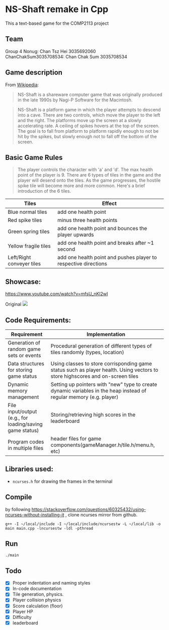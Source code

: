 # NS-Shaft remake in Cpp
This a text-based game for the COMP2113 project

## Team 
Group 4 
Nonug: Chan Tsz Hei 3035692060  
ChanChakSum3035708534: Chan Chak Sum 3035708534

## Game description
From [Wikipedia](https://en.wikipedia.org/wiki/NS-Shaft):
> NS-Shaft is a shareware computer game that was originally produced in the late 1990s by Nagi-P Software for the Macintosh.  

> NS-Shaft is a platform game in which the player attempts to descend into a cave. There are two controls, which move the player to the left and the right. The platforms move up the screen at a slowly accelerating rate. A ceiling of spikes hovers at the top of the screen. The goal is to fall from platform to platform rapidly enough to not be hit by the spikes, but slowly enough not to fall off the bottom of the screen.  

## Basic Game Rules
> The player controls the character with 'a' and 'd'. The max health point of the player is 9.
There are 6 types of tiles in the game and the player will desend onto the tiles. As the game progresses, the hostile spike tile will become more and more common. Here's a brief introduction of the 6 tiles. 

Tiles | Effect
------------ | -------------
Blue normal tiles | add one health point
Red spike tiles | minus three health points
Green spring tiles | add one health point and bounces the player upwards
Yellow fragile tiles | add one health point and breaks after ~1 second
Left/Right conveyer tiles | add one health point and pushes player to respective directions   

## Showcase:
https://www.youtube.com/watch?v=mfsU_nKl2wI

Original
[![](http://img.youtube.com/vi/-SksNwLmSSE/0.jpg)](https://youtu.be/-SksNwLmSSE?t=32 "")

## Code Requirements:
Requirement | Implementation
------------ | -------------
Generation of random game sets or events | Procedural generation of different types of tiles randomly (types, location)
Data structures for storing game status | Using classes to store corrisponding game status such as player health. Using vectors to store highscores and on-screen tiles 
Dynamic memory management | Setting up pointers with "new" type to create dynamic variables in the heap instead of regular memory (e.g. player)
File input/output (e.g., for loading/saving game status) | Storing/retrieving high scores in the leaderboard
Program codes in multiple files | header files for game components(gameManager.h/tile.h/menu.h, etc)   

## Libraries used:
- `ncurses.h` for drawing the frames in the terminal

## Compile
by following https://stackoverflow.com/questions/60325432/using-ncurses-without-installing-it , clone ncurses mirror from github.

`g++ -I ~/local/include -I ~/local/include/ncursestw -L ~/local/lib -o main main.cpp -lncursestw -ldl -pthread`

## Run
`./main`

## Todo
- [X] Proper indentation and naming styles
- [X] In-code documentation
- [X] Tile generation, physics.
- [x] Player collision physics
- [X] Score calculation (floor)
- [X] Player HP
- [X] Difficulty
- [X] leaderboard
